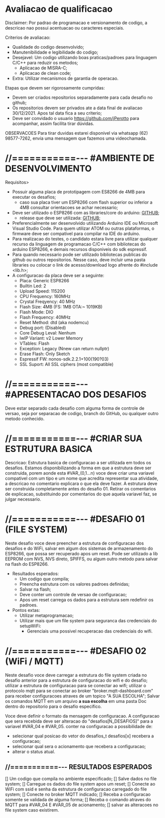 # Avaliacao de qualificacao

Disclaimer: Por padrao de programacao e versionamento de codigo, a descricao nao possui acentuacao ou caracteres especiais.

Criterios de avaliacao:
* Qualidade do codigo desenvolvido;
* Manutenibilidade e legibilidade do codigo;
* Desejavel: Um codigo utilizando boas praticas/padroes para linguagem C/C++ para reduzir os metodos;
	* Aplicacao de MISRA-C;
	* Aplicacao de clean code;
* Extra: Utilizar mecanismos de garantia de operacao.

Etapas que devem ser rigorosamente cumpridas:
*	Devem ser criados repositorios separadamente para cada desafio no github;
*	Os repositorios devem ser privados ate a data final de avaliacao 30/12/2021. Apos tal data fica a seu criterio;
*	Deve ser convidado o usuario https://github.com/jPerotto para acompanhar, assim facilita tirar dúvidas.

OBSERVACOES
Para tirar duvidas estarei disponível via whatsapp (62) 98577-7262, envia uma mensagem que fazemos uma videochamada.


# //===========--- #AMBIENTE DE DESENVOLVIMENTO #
Requisitos>
*	Possuir alguma placa de prototipagem com ES8266 de 4MB para executar os desafios;
	* caso sua placa tiver um ESP8266 com flash superior ou inferior a 4MB consultar orientacoes se achar necessario;
*	Deve ser utilizado o ESP8266 com as libraries/core do arduino: [GITHUB](https://github.com/esp8266/Arduino);
	* release que deve ser utilizada: [GITHUB](https://github.com/esp8266/Arduino/releases/tag/2.7.4);
*	Preferencialmente ser desenvolvido utilizando Arduino IDE ou Microsoft Visual Studio Code. Para quem utilizar ATOM ou outras plataformas, o firmware deve ser compativel para compilar na IDE do arduino.
*	Para realizacao do testes, o candidato estara livre para utilizar qualquer recurso da linguagem de programacao C/C++ com bibliotecas do arduino ESP8266, e demais recursos disponiveis do sdk espressif.
*	Para quando necessario pode ser utilizado bibliotecas publicas do github ou outros repositorios. Nesse caso, deve incluir uma pasta libraries ou colocar o link de acesso/download logo afrente do #include <lib.h>;
*	A configuracao da placa deve ser a seguinte:
	* Placa: Generic ESP8266
	* Builtin Led: 2
	* Upload Speed: 115200
	* CPU Frequency: 160MHz
	* Crystal Freqyency: 40 MHz
	* Flash Size: 4MB (FS: 1MB OTA:~ 1019KB)
	* Flash Mode: DIO
	* Flash Frequency: 40MHz
	* Reset Method: dtd (aka nodemcu)
	* Debug port: (Disabled)
	* Core Debug Leval: Nenhum
	* lwIP Variant: v2 Lower Memory
	* VTables: Flash
	* Exception: Legacy (Nnew can return nullptr)
	* Erase Flash: Only Sketch
	* Espressif FW: nonos-sdk.2.2.1+100(190?03)
	* SSL Suport: All SSL ciphers (most compatible)


# //===========--- #APRESENTACAO DOS DESAFIOS # 
Deve estar separado cada desafio com alguma forma de controle de versao, seja por separacao de codigo, branch do GitHub, ou qualquer outro metodo conhecido.

# //===========--- #CRIAR SUA ESTRUTURA BASICA # 
Descricao: Estrutura basica de configuracao a ser utilizada em todos os desafios. Estamos disponibilizando a forma em que a estrutura deve ser construida,
porem aonde esta #VAR_(0,1...n) voce deve criar uma variavel compativel com um tipo e um nome que acredita representar sua atividade, a descricao no comentario explicara o que ela deve fazer.
A estrutura deve ser construida completamente antes do desafio 01. Retirar os comentarios de explicacao, substituindo por comentarios do que aquela variavel faz, se julgar necessario.


# //===========--- #DESAFIO 01 (FILE SYSTEM) # 
Neste desafio voce deve preencher a estrutura de configuracao dos desafios e do WiFi, salvar em algum dos sistemas de armazenamento do ESP8266, que possa ser recuperado apos um reset.
Pode ser utilizado a lib EEPROM com NVS, NVS direto, SPIFFS, ou algum outro metodo para salvar na flash do ESP8266.

* Resultados esperados:
	* Um codigo que compila;
	* Preencha estrutura com os valores padroes definidas;
	* Salvar na flash;
	* Deve conter um controle de versao de configuracao;
	* Apos um reset carrega os dados para a estrutura sem redefinir os padroes.
* Pontos extas:
	* Utilizar metaprogramacao;
	* Utilizar mais que um file system para seguranca das credenciais do setupWiFi:
		* Gerenciais uma possivel recuperacao das credenciais do wifi.


# //===========--- #DESAFIO 02 (WiFi / MQTT) #
Neste desafio voce deve carregar a estrutura do file system criada no desafio anterior para a estrutura de configuracao do wifi e do desafio;
utilizar a estrutura de configuracao para se conectar ao wifi;
utilizar o protocolo mqtt para se conectar ao broker "broker.mqtt-dashboard.com" para receber configuracoes atraves de um topico "A SUA ESCOLHA";
Salvar os comandos MQTT em um arquivo **a sua escolha** em uma pasta Doc dentro do repositorio para o desafio especifico.


Voce deve definir o formato da mensagem de configuracao.
A configuracao que sera recebida deve ser alteracao do "desafios[N_DESAFIOS]" para a variavel #VAR_04 e #VAR_05.
conter na configuracao a possibilidade de:
* selecionar qual posicao do vetor do desafios_t desafios[x] recebera a configuracao;
* selecionar qual sera o acionamento que recebera a configuracao;
* alterar o status atual.

## //===========--- RESULTADOS ESPERADOS #
[] Um codigo que compila no ambiente especificado;
[] Salve dados no file system;
[] Carregue os dados do file system apos um reset;
[] Conecte ao WiFi com ssid e senha da estrutura de configuracao carregado do file system;
[] Conecte no broker MQTT indicado;
[] Receba a configuracao somente se validada de alguma forma;
[] Receba o comando atraves do MQTT para #VAR_04 E #VAR_05 de acionamento;
[] salvar as alteracoes no file system caso existirem.
